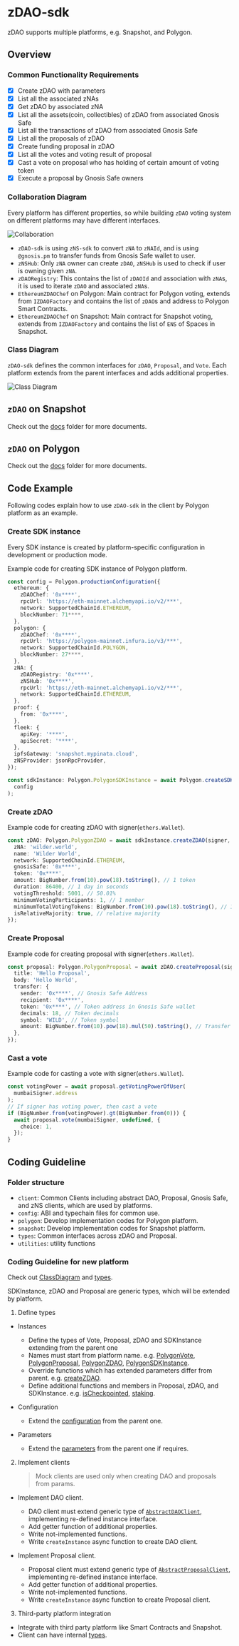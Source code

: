 # zDAO-sdk

zDAO supports multiple platforms, e.g. Snapshot, and Polygon.

## Overview

### Common Functionality Requirements

- [x] Create zDAO with parameters
- [x] List all the associated zNAs
- [x] Get zDAO by associated zNA
- [x] List all the assets(coin, collectibles) of zDAO from associated Gnosis Safe
- [x] List all the transactions of zDAO from associated Gnosis Safe
- [x] List all the proposals of zDAO
- [x] Create funding proposal in zDAO
- [x] List all the votes and voting result of proposal
- [x] Cast a vote on proposal who has holding of certain amount of voting token
- [x] Execute a proposal by Gnosis Safe owners

### Collaboration Diagram

Every platform has different properties, so while building `zDAO` voting system on different platforms may have different interfaces.

![Collaboration](docs/Collaboration.png)

- `zDAO-sdk` is using `zNS-sdk` to convert `zNA` to `zNAId`, and is using `@gnosis.pm` to transfer funds from Gnosis Safe wallet to user.
- `zNSHub`: Only `zNA` owner can create `zDAO`, `zNSHub` is used to check if user is owning given `zNA`.
- `zDAORegistry`: This contains the list of `zDAOId` and association with `zNA`s, it is used to iterate `zDAO` and associated `zNA`s.
- `EthereumZDAOChef` on Polygon: Main contract for Polygon voting, extends from `IZDAOFactory` and contains the list of `zDAO`s and address to Polygon Smart Contracts.
- `EthereumZDAOChef` on Snapshot: Main contract for Snapshot voting, extends from `IZDAOFactory` and contains the list of `ENS` of Spaces in Snapshot.

### Class Diagram

`zDAO-sdk` defines the common interfaces for `zDAO`, `Proposal`, and `Vote`. Each platform extends from the parent interfaces and adds additional properties.

![Class Diagram](docs/ClassDiagram.png)

## `zDAO` on Snapshot

Check out the [docs](docs/snapshot/) folder for more documents.

## `zDAO` on Polygon

Check out the [docs](docs/polygon/) folder for more documents.

## Code Example

Following codes explain how to use `zDAO-sdk` in the client by Polygon platform as an example.

### Create SDK instance

Every SDK instance is created by platform-specific configuration in development or production mode.

Example code for creating SDK instance of Polygon platform.

```TypeScript
const config = Polygon.productionConfiguration({
  ethereum: {
    zDAOChef: '0x****',
    rpcUrl: 'https://eth-mainnet.alchemyapi.io/v2/***',
    network: SupportedChainId.ETHEREUM,
    blockNumber: 71****,
  },
  polygon: {
    zDAOChef: '0x****',
    rpcUrl: 'https://polygon-mainnet.infura.io/v3/***',
    network: SupportedChainId.POLYGON,
    blockNumber: 27****,
  },
  zNA: {
    zDAORegistry: '0x****',
    zNSHub: '0x****',
    rpcUrl: 'https://eth-mainnet.alchemyapi.io/v2/***',
    network: SupportedChainId.ETHEREUM,
  },
  proof: {
    from: '0x****',
  },
  fleek: {
    apiKey: '****',
    apiSecret: '****',
  },
  ipfsGateway: 'snapshot.mypinata.cloud',
  zNSProvider: jsonRpcProvider,
});

const sdkInstance: Polygon.PolygonSDKInstance = await Polygon.createSDKInstance(
  config
);
```

### Create zDAO

Example code for creating zDAO with signer(`ethers.Wallet`).

```TypeScript
const zDAO: Polygon.PolygonZDAO = await sdkInstance.createZDAO(signer, undefined, {
  zNA: 'wilder.world',
  name: 'Wilder World',
  network: SupportedChainId.ETHEREUM,
  gnosisSafe: '0x****',
  token: '0x****',
  amount: BigNumber.from(10).pow(18).toString(), // 1 token
  duration: 86400, // 1 day in seconds
  votingThreshold: 5001, // 50.01%
  minimumVotingParticipants: 1, // 1 member
  minimumTotalVotingTokens: BigNumber.from(10).pow(18).toString(), // 1 token
  isRelativeMajority: true, // relative majority
});
```

### Create Proposal

Example code for creating proposal with signer(`ethers.Wallet`).

```TypeScript
const proposal: Polygon.PolygonProposal = await zDAO.createProposal(signer, undefined, {
  title: 'Hello Proposal',
  body: 'Hello World',
  transfer: {
    sender: '0x****', // Gnosis Safe Address
    recipient: '0x****',
    token: '0x****', // Token address in Gnosis Safe wallet
    decimals: 18, // Token decimals
    symbol: 'WILD', // Token symbol
    amount: BigNumber.from(10).pow(18).mul(50).toString(), // Transfer amount
  },
});
```

### Cast a vote

Example code for casting a vote with signer(`ethers.Wallet`).

```TypeScript
const votingPower = await proposal.getVotingPowerOfUser(
  mumbaiSigner.address
);
// If signer has voting power, then cast a vote
if (BigNumber.from(votingPower).gt(BigNumber.from(0))) {
  await proposal.vote(mumbaiSigner, undefined, {
    choice: 1,
  });
}
```

## Coding Guideline

### Folder structure

- `client`: Common Clients including abstract DAO, Proposal, Gnosis Safe, and zNS clients, which are used by platforms.
- `config`: ABI and typechain files for common use.
- `polygon`: Develop implementation codes for Polygon platform.
- `snapshot`: Develop implementation codes for Snapshot platform.
- `types`: Common interfaces across zDAO and Proposal.
- `utilities`: utility functions

### Coding Guideline for new platform

Check out [ClassDiagram](#class-diagram) and [types](src/types/instances.ts#L39).

SDKInstance, zDAO and Proposal are generic types, which will be extended by platform.

1. Define types

- Instances

  - Define the types of Vote, Proposal, zDAO and SDKInstance extending from the parent one
  - Names must start from platform name. e.g. [PolygonVote](src/polygon/types/instances.ts#L171), [PolygonProposal](src/polygon/types/instances.ts#L116), [PolygonZDAO](src/polygon/types/instances.ts#L94), [PolygonSDKInstance](src/polygon/types/instances.ts#L14).
  - Override functions which has extended parameters differ from parent. e.g. [createZDAO](src/polygon/types/instances.ts#L36).
  - Define additional functions and members in Proposal, zDAO, and SDKInstance. e.g. [isCheckpointed](src/polygon/types/instances.ts#L101), [staking](src/polygon/types/instances.ts#L19).

- Configuration

  - Extend the [configuration](src/polygon/types/config.ts#L8) from the parent one.

- Parameters
  - Extend the [parameters](src/polygon/types/params.ts#L10) from the parent one if requires.

2. Implement clients

   > Mock clients are used only when creating DAO and proposals from params.

- Implement DAO client.

  - DAO client must extend generic type of [`AbstractDAOClient`](src/client/AbstractDAOClient.ts), implementing re-defined instance interface.
  - Add getter function of additional properties.
  - Write not-implemented functions.
  - Write `createInstance` async function to create DAO client.

- Implement Proposal client.

  - Proposal client must extend generic type of [`AbstractProposalClient`](src/client/AbstractProposalClient.ts), implementing re-defined instance interface.
  - Add getter function of additional properties.
  - Write not-implemented functions.
  - Write `createInstance` async function to create Proposal client.

3. Third-party platform integration

- Integrate with third party platform like Smart Contracts and Snapshot.
- Client can have internal [types](src/polygon/polygon/types.ts).
